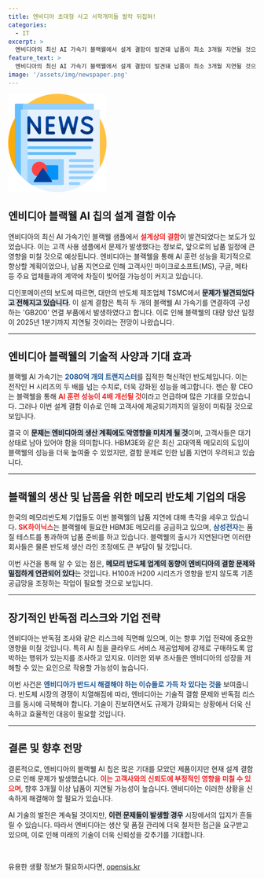 ```yaml
---
title: 엔비디아 초대형 사고 서학개미들 발칵 뒤집혀!
categories:
  - IT
excerpt: >
  엔비디아의 최신 AI 가속기 블랙웰에서 설계 결함이 발견돼 납품이 최소 3개월 지연될 것으로 보입니다. 이로 인해 MS, 구글 등 주요 고객들도 영향 받을 전망이며, 엔비디아는 생산 계획을 고수하겠다고 밝혔습니다.
feature_text: >
  엔비디아의 최신 AI 가속기 블랙웰에서 설계 결함이 발견돼 납품이 최소 3개월 지연될 것으로 보입니다. 이로 인해 MS, 구글 등 주요 고객들도 영향 받을 전망이며, 엔비디아는 생산 계획을 고수하겠다고 밝혔습니다.
image: '/assets/img/newspaper.png'
---
```


<p><img src="/assets/img/newspaper.png" alt="kimp 속보" /></p>

<h2 data-ke-size="size26">엔비디아 블랙웰 AI 칩의 설계 결함 이슈</h2>

<p data-ke-size="size16">엔비디아의 최신 AI 가속기인 블랙웰 샘플에서 <b><span style="color: #ee2323;">설계상의 결함</span></b>이 발견되었다는 보도가 있었습니다. 이는 고객 사용 샘플에서 문제가 발생했다는 정보로, 앞으로의 납품 일정에 큰 영향을 미칠 것으로 예상됩니다. 엔비디아는 블랙웰을 통해 AI 훈련 성능을 획기적으로 향상할 계획이었으나, 납품 지연으로 인해 고객사인 마이크로소프트(MS), 구글, 메타 등 주요 업체들과의 계약에 차질이 빚어질 가능성이 커지고 있습니다.</p>

<p data-ke-size="size16">디인포메이션의 보도에 따르면, 대만의 반도체 제조업체 TSMC에서 <b><span style="background-color: #21538527;">문제가 발견되었다고 전해지고 있습니다</span></b>. 이 설계 결함은 특히 두 개의 블랙웰 AI 가속기를 연결하여 구성하는 'GB200' 연결 부품에서 발생하였다고 합니다. 이로 인해 블랙웰의 대량 양산 일정이 2025년 1분기까지 지연될 것이라는 전망이 나왔습니다.</p>

<hr />

<h2 data-ke-size="size26">엔비디아 블랙웰의 기술적 사양과 기대 효과</h2>

<p data-ke-size="size16">블랙웰 AI 가속기는 <b><span style="color: #1a5490;">2080억 개의 트랜지스터</span></b>를 집적한 혁신적인 반도체입니다. 이는 전작인 H 시리즈의 두 배를 넘는 수치로, 더욱 강화된 성능을 예고합니다. 젠슨 황 CEO는 블랙웰을 통해 <b><span style="color: #ee2323;">AI 훈련 성능이 4배 개선될 것</span></b>이라고 언급하며 많은 기대를 모았습니다. 그러나 이번 설계 결함 이슈로 인해 고객사에 제공되기까지의 일정이 미뤄질 것으로 보입니다.</p>

<p data-ke-size="size16">결국 이 <b><span style="background-color: #21538527;">문제는 엔비디아의 생산 계획에도 악영향을 미치게 될 것</span></b>이며, 고객사들은 대기 상태로 남아 있어야 함을 의미합니다. HBM3E와 같은 최신 고대역폭 메모리의 도입이 블랙웰의 성능을 더욱 높여줄 수 있었지만, 결함 문제로 인한 납품 지연이 우려되고 있습니다.</p>

<hr />

<h2 data-ke-size="size26">블랙웰의 생산 및 납품을 위한 메모리 반도체 기업의 대응</h2>

<p data-ke-size="size16">한국의 메모리반도체 기업들도 이번 블랙웰의 납품 지연에 대해 촉각을 세우고 있습니다. <b><span style="color: #ee2323;">SK하이닉스</span></b>는 블랙웰에 필요한 HBM3E 메모리를 공급하고 있으며, <b><span style="color: #1a5490;">삼성전자</span></b>는 품질 테스트를 통과하여 납품 준비를 하고 있습니다. 블랙웰의 출시가 지연된다면 이러한 회사들은 물론 반도체 생산 라인 조정에도 큰 부담이 될 것입니다.</p>

<p data-ke-size="size16">이번 사건을 통해 알 수 있는 점은, <b><span style="background-color: #21538527;">메모리 반도체 업계의 동향이 엔비디아의 결함 문제와 밀접하게 연관되어 있다</span></b>는 것입니다. H100과 H200 시리즈가 영향을 받지 않도록 기존 공급망을 조정하는 작업이 필요할 것으로 보입니다.</p>

<hr />

<h2 data-ke-size="size26">장기적인 반독점 리스크와 기업 전략</h2>

<p data-ke-size="size16">엔비디아는 반독점 조사와 같은 리스크에 직면해 있으며, 이는 향후 기업 전략에 중요한 영향을 미칠 것입니다. 특히 AI 칩을 클라우드 서비스 제공업체에 강제로 구매하도록 압박하는 행위가 있는지를 조사하고 있지요. 이러한 외부 조사들은 엔비디아의 성장을 저해할 수 있는 요인으로 작용할 가능성이 높습니다.</p>

<p data-ke-size="size16">이번 사건은 <b><span style="color: #1a5490;">엔비디아가 반드시 해결해야 하는 이슈들로 가득 차 있다는 것을</span></b> 보여줍니다. 반도체 시장의 경쟁이 치열해짐에 따라, 엔비디아는 기술적 결함 문제와 반독점 리스크를 동시에 극복해야 합니다. 기술이 진보하면서도 규제가 강화되는 상황에서 더욱 신속하고 효율적인 대응이 필요할 것입니다.</p>

<hr />

<h2 data-ke-size="size26">결론 및 향후 전망</h2>

<p data-ke-size="size16">결론적으로, 엔비디아의 블랙웰 AI 칩은 많은 기대를 모았던 제품이지만 현재 설계 결함으로 인해 문제가 발생했습니다. <b><span style="color: #ee2323;">이는 고객사와의 신뢰도에 부정적인 영향을 미칠 수 있으며</span></b>, 향후 3개월 이상 납품이 지연될 가능성이 높습니다. 엔비디아는 이러한 상황을 신속하게 해결해야 할 필요가 있습니다.</p>

<p data-ke-size="size16">AI 기술의 발전은 계속될 것이지만, <b><span style="background-color: #21538527;">이런 문제들이 발생할 경우</span></b> 시장에서의 입지가 흔들릴 수 있습니다. 따라서 엔비디아는 생산 및 품질 관리에 더욱 철저한 접근을 요구받고 있으며, 이로 인해 미래의 기술이 더욱 신뢰성을 갖추기를 기대합니다.</p>

<p data-ke-size="size16">&nbsp;</p>
유용한 생활 정보가 필요하시다면, <a href="https://opensis.kr" rel="dofollow">opensis.kr</a>


